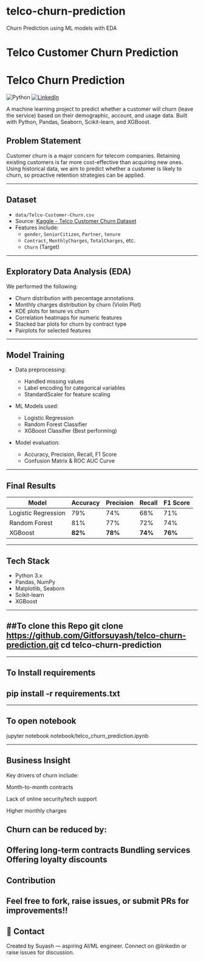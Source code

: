 # telco-churn-prediction
Churn Prediction using ML models with EDA
# Telco Customer Churn Prediction
# Telco Churn Prediction

![Python](https://img.shields.io/badge/Python-3.10-blue?logo=python)
[![LinkedIn](https://img.shields.io/badge/LinkedIn-Follow-blue?style=flat-square&logo=linkedin)](https://www.linkedin.com/in/suyash-kulkarni-yes777/)


A machine learning project to predict whether a customer will churn (leave the service) based on their demographic, account, and usage data. Built with Python, Pandas, Seaborn, Scikit-learn, and XGBoost.

## Problem Statement

Customer churn is a major concern for telecom companies. Retaining existing customers is far more cost-effective than acquiring new ones. Using historical data, we aim to predict whether a customer is likely to churn, so proactive retention strategies can be applied.

---

## Dataset

-  `data/Telco-Customer-Churn.csv`
- Source: [Kaggle - Telco Customer Churn Dataset](https://www.kaggle.com/datasets/blastchar/telco-customer-churn)
- Features include:
  - `gender`, `SeniorCitizen`, `Partner`, `tenure`
  - `Contract`, `MonthlyCharges`, `TotalCharges`, etc.
  - `Churn` (Target)

---

## Exploratory Data Analysis (EDA)

We performed the following:
- Churn distribution with percentage annotations
- Monthly charges distribution by churn (Violin Plot)
- KDE plots for tenure vs churn
- Correlation heatmaps for numeric features
- Stacked bar plots for churn by contract type
- Pairplots for selected features

---

## Model Training

- Data preprocessing:
  - Handled missing values
  - Label encoding for categorical variables
  - StandardScaler for feature scaling

- ML Models used:
  - Logistic Regression
  - Random Forest Classifier
  - XGBoost Classifier (Best performing)

- Model evaluation:
  - Accuracy, Precision, Recall, F1 Score
  - Confusion Matrix & ROC AUC Curve

---

##  Final Results

| Model               | Accuracy | Precision | Recall | F1 Score |
|--------------------|----------|-----------|--------|----------|
| Logistic Regression| 79%      | 74%       | 68%    | 71%      |
| Random Forest      | 81%      | 77%       | 72%    | 74%      |
| XGBoost            | **82%**  | **78%**   | **74%**| **76%**  |

---

##  Tech Stack

- Python 3.x
- Pandas, NumPy
- Matplotlib, Seaborn
- Scikit-learn
- XGBoost

---
##To clone this Repo
git clone https://github.com/Gitforsuyash/telco-churn-prediction.git
cd telco-churn-prediction
---
---
## To Install requirements

pip install -r requirements.txt
---
---
## To open notebook 
jupyter notebook notebook/telco_churn_prediction.ipynb

---
## Business Insight
Key drivers of churn include:

Month-to-month contracts

Lack of online security/tech support

Higher monthly charges

## Churn can be reduced by:
Offering long-term contracts
Bundling services
Offering loyalty discounts
---

## Contribution
Feel free to fork, raise issues, or submit PRs for improvements!!
---
## 📧 Contact
Created by Suyash — aspiring AI/ML engineer. Connect on @linkedin or raise issues for discussion.
